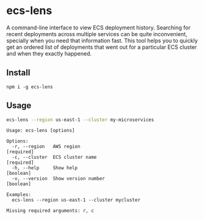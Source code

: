 # ecs-lens

A command-line interface to view ECS deployment history. Searching for recent deployments across multiple services can be quite inconvenient, specially when you need that information fast. This tool helps you to quickly get an ordered list of deployments that went out for a particular ECS cluster and when they exactly happened.

## Install

```
npm i -g ecs-lens
```

## Usage

```bash
ecs-lens --region us-east-1 --cluster my-microservices
```

```
Usage: ecs-lens [options]

Options:
  -r, --region   AWS region                                           [required]
  -c, --cluster  ECS cluster name                                     [required]
  -h, --help     Show help                                             [boolean]
  -v, --version  Show version number                                   [boolean]

Examples:
  ecs-lens --region us-east-1 --cluster mycluster

Missing required arguments: r, c

```
